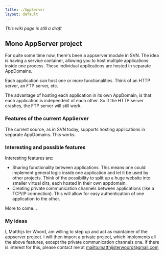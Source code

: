 ```yaml
---
Title: ./AppServer
layout: default
---
```


*This wiki page is still a draft*

Mono AppServer project
----------------------

For quite some time now, there's been a appserver module in SVN. The
idea is having a service container, allowing you to host multiple
applications inside one process. These individual applications are
hosted in separate AppDomains.

Each application can host one or more functionalities. Think of an HTTP
server, an FTP server, etc.

The advantage of hosting each application in its own AppDomain, is that
each application is independent of each other. So if the HTTP server
crashes, the FTP server will still work.

### Features of the current AppServer

The current source, as in SVN today, supports hosting applications in
separate AppDomains. This works.

### Interesting and possible features

Interesting features are:

-   Sharing functionality between applications. This means one could
    implement general logic inside one application and let it be used by
    other projects. Think of the possibility to split up a huge website
    into smaller virtual dirs, each hosted in their own appdomain.
-   Creating private communication channels between applications (like a
    TCP/IP connection). This will allow for easy authentication of one
    application to the other.

More to come...

### My ideas

I, Matthijs ter Woord, am willing to step up and act as maintainer of
the appserver project. I will then import a private project, which
implements all the above features, except the private communication
channels one. If there is interest for this, please contact me at
[mailto:matthijsterwoord@gmail.com](mailto:matthijsterwoord@{{site.url}}/gmail.com "wikilink")
